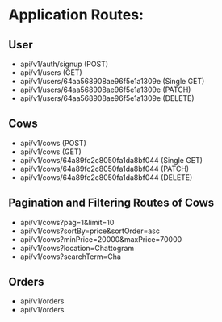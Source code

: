 # Application Routes:
## User
* api/v1/auth/signup (POST)
* api/v1/users (GET)
* api/v1/users/64aa568908ae96f5e1a1309e (Single GET)
* api/v1/users/64aa568908ae96f5e1a1309e (PATCH)
* api/v1/users/64aa568908ae96f5e1a1309e (DELETE)

## Cows
* api/v1/cows (POST)
* api/v1/cows (GET)
* api/v1/cows/64a89fc2c8050fa1da8bf044 (Single GET)
* api/v1/cows/64a89fc2c8050fa1da8bf044 (PATCH)
* api/v1/cows/64a89fc2c8050fa1da8bf044 (DELETE)

## Pagination and Filtering Routes of Cows
* api/v1/cows?pag=1&limit=10
* api/v1/cows?sortBy=price&sortOrder=asc
* api/v1/cows?minPrice=20000&maxPrice=70000
* api/v1/cows?location=Chattogram
* api/v1/cows?searchTerm=Cha

## Orders
* api/v1/orders
* api/v1/orders
